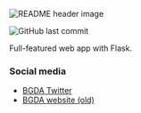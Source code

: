 ![README header image](README-header.png)

![GitHub last commit](https://img.shields.io/github/last-commit/etsu0721/bgda-web-app)

Full-featured web app with Flask.

### Social media
- [BGDA Twitter](https://twitter.com/B_G_D_A)
- [BGDA website (old)](https://www.bluegrassdarts.com)